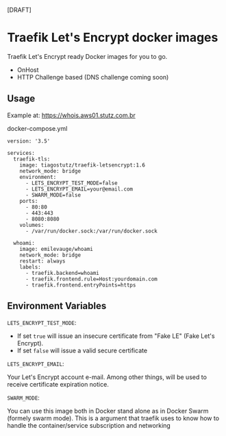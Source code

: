 [DRAFT]

# Traefik Let's Encrypt docker images
Traefik Let's Encrypt ready Docker images for you to go.

- OnHost
- HTTP Challenge based (DNS challenge coming soon)

## Usage

Example at: https://whois.aws01.stutz.com.br

docker-compose.yml

```
version: '3.5'

services:
  traefik-tls:
    image: tiagostutz/traefik-letsencrypt:1.6
    network_mode: bridge
    environment:
      - LETS_ENCRYPT_TEST_MODE=false
      - LETS_ENCRYPT_EMAIL=your@email.com
      - SWARM_MODE=false
    ports:
      - 80:80
      - 443:443
      - 8080:8080
    volumes:
      - /var/run/docker.sock:/var/run/docker.sock
  
  whoami:
    image: emilevauge/whoami
    network_mode: bridge
    restart: always
    labels:
      - traefik.backend=whoami
      - traefik.frontend.rule=Host:yourdomain.com
      - traefik.frontend.entryPoints=https
```

## Environment Variables

`LETS_ENCRYPT_TEST_MODE`:

- If set `true` will issue an insecure certificate from "Fake LE" (Fake Let's Encrypt).
- If set `false` will issue a valid secure certificate


`LETS_ENCRYPT_EMAIL`:

Your Let's Encrypt account e-mail. Among other things, will be used to receive certificate expiration notice.


`SWARM_MODE`:

You can use this image both in Docker stand alone as in Docker Swarm (formely swarm mode). This is a argument that traefik uses to know how to handle the container/service subscription and networking